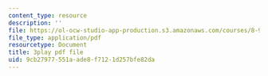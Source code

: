 ```yaml
---
content_type: resource
description: ''
file: https://ol-ocw-studio-app-production.s3.amazonaws.com/courses/8-962-general-relativity-spring-2020/9cb27977551aade8f7121d257bfe82da_ZqF-7bjnzCU.pdf
file_type: application/pdf
resourcetype: Document
title: 3play pdf file
uid: 9cb27977-551a-ade8-f712-1d257bfe82da
---
```

